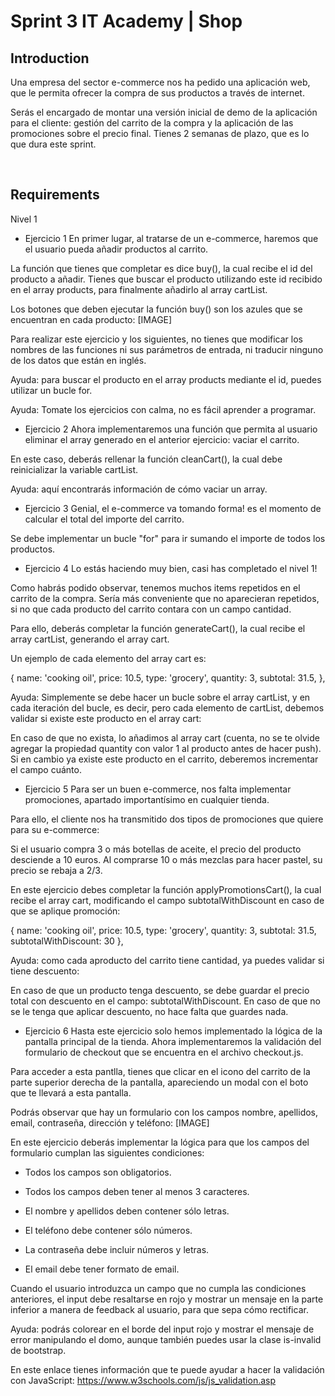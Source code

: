 # Sprint 3 IT Academy | Shop

## Introduction

Una empresa del sector e-commerce nos ha pedido una aplicación web, que le permita ofrecer la compra de sus productos a través de internet.

Serás el encargado de montar una versión inicial de demo de la aplicación para el cliente: gestión del carrito de la compra y la aplicación de las promociones sobre el precio final. Tienes 2 semanas de plazo, que es lo que dura este sprint.

<br>

## Requirements

Nivel 1

- Ejercicio 1
En primer lugar, al tratarse de un e-commerce, haremos que el usuario pueda añadir productos al carrito.

La función que tienes que completar es dice buy(), la cual recibe el id del producto a añadir. Tienes que buscar el producto utilizando este id recibido en el array products, para finalmente añadirlo al array cartList.

Los botones que deben ejecutar la función buy() son los azules que se encuentran en cada producto:
[IMAGE]

Para realizar este ejercicio y los siguientes, no tienes que modificar los nombres de las funciones ni sus parámetros de entrada, ni traducir ninguno de los datos que están en inglés.

Ayuda: para buscar el producto en el array products mediante el id, puedes utilizar un bucle for.

Ayuda: Tomate los ejercicios con calma, no es fácil aprender a programar.

- Ejercicio 2
Ahora implementaremos una función que permita al usuario eliminar el array generado en el anterior ejercicio: vaciar el carrito.

En este caso, deberás rellenar la función cleanCart(), la cual debe reinicializar la variable cartList.

Ayuda: aquí encontrarás información de cómo vaciar un array.

- Ejercicio 3
Genial, el e-commerce va tomando forma! es el momento de calcular el total del importe del carrito.

Se debe implementar un bucle "for" para ir sumando el importe de todos los productos.

- Ejercicio 4
Lo estás haciendo muy bien, casi has completado el nivel 1!

Como habrás podido observar, tenemos muchos items repetidos en el carrito de la compra. Sería más conveniente que no aparecieran repetidos, si no que cada producto del carrito contara con un campo cantidad.

Para ello, deberás completar la función generateCart(), la cual recibe el array cartList, generando el array cart.

Un ejemplo de cada elemento del array cart es:

{
  name: 'cooking oil',
  price: 10.5,
  type: 'grocery',
  quantity: 3,
  subtotal: 31.5,
},

Ayuda: Simplemente se debe hacer un bucle sobre el array cartList, y en cada iteración del bucle, es decir, pero cada elemento de cartList, debemos validar si existe este producto en el array cart:

En caso de que no exista, lo añadimos al array cart (cuenta, no se te olvide agregar la propiedad quantity con valor 1 al producto antes de hacer push).
Si en cambio ya existe este producto en el carrito, deberemos incrementar el campo cuánto.

- Ejercicio 5
Para ser un buen e-commerce, nos falta implementar promociones, apartado importantísimo en cualquier tienda.

Para ello, el cliente nos ha transmitido dos tipos de promociones que quiere para su e-commerce:

Si el usuario compra 3 o más botellas de aceite, el precio del producto desciende a 10 euros.
Al comprarse 10 o más mezclas para hacer pastel, su precio se rebaja a 2/3.


En este ejercicio debes completar la función applyPromotionsCart(), la cual recibe el array cart, modificando el campo subtotalWithDiscount en caso de que se aplique promoción:

{
  name: 'cooking oil',
  price: 10.5,
  type: 'grocery',
  quantity: 3,
  subtotal: 31.5,
  subtotalWithDiscount: 30
},

Ayuda: como cada aproducto del carrito tiene cantidad, ya puedes validar si tiene descuento:

En caso de que un producto tenga descuento, se debe guardar el precio total con descuento en el campo: subtotalWithDiscount.
En caso de que no se le tenga que aplicar descuento, no hace falta que guardes nada.

- Ejercicio 6
Hasta este ejercicio solo hemos implementado la lógica de la pantalla principal de la tienda. Ahora implementaremos la validación del formulario de checkout que se encuentra en el archivo checkout.js.

Para acceder a esta pantlla, tienes que clicar en el icono del carrito de la parte superior derecha de la pantalla, apareciendo un modal con el boto que te llevará a esta pantalla.

Podrás observar que hay un formulario con los campos nombre, apellidos, email, contraseña, dirección y teléfono:
[IMAGE]

En este ejercicio deberás implementar la lógica para que los campos del formulario cumplan las siguientes condiciones:

- Todos los campos son obligatorios.

- Todos los campos deben tener al menos 3 caracteres.

- El nombre y apellidos deben contener sólo letras.

- El teléfono debe contener sólo números.

- La contraseña debe incluir números y letras.

- El email debe tener formato de email.

Cuando el usuario introduzca un campo que no cumpla las condiciones anteriores, el input debe resaltarse en rojo y mostrar un mensaje en la parte inferior a manera de feedback al usuario, para que sepa cómo rectificar.

Ayuda: podrás colorear en el borde del input rojo y mostrar el mensaje de error manipulando el domo, aunque también puedes usar la clase is-invalid de bootstrap.

En este enlace tienes información que te puede ayudar a hacer la validación con JavaScript: https://www.w3schools.com/js/js_validation.asp

<br>